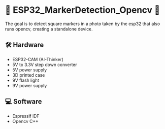 # :small_orange_diamond: ESP32_MarkerDetection_Opencv :small_orange_diamond:
The goal is to detect square markers in a photo taken by the esp32 that also runs opencv, creating a standalone device.

## :hammer_and_wrench: Hardware 	
- ESP32-CAM (AI-Thinker)
- 5V to 3.3V step down converter
- 5V power supply
- 3D printed case
- 9V flash light
- 9V power supply

## 	:computer: Software
- Espressif IDF
- Opencv C++



